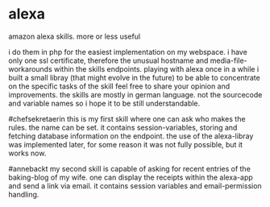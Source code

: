 # alexa
amazon alexa skills. more or less useful

i do them in php for the easiest implementation on my webspace.
i have only one ssl certificate, therefore the unusual hostname and media-file-workarounds within the skills endpoints.
playing with alexa once in a while i built a small libray (that might evolve in the future) to be able to concentrate on the specific tasks of the skill
feel free to share your opinion and improvements.
the skills are mostly in german language. not the sourcecode and variable names so i hope it to be still understandable.

#chefsekretaerin
this is my first skill where one can ask who makes the rules. the name can be set.
it contains session-variables, storing and fetching database information on the endpoint. the use of the alexa-libray was implemented later, for some reason it was not fully possible, but it works now.

#annebackt
my second skill is capable of asking for recent entries of the baking-blog of my wife. one can display the receipts within the alexa-app and send a link via email.
it contains session variables and email-permission handling.
